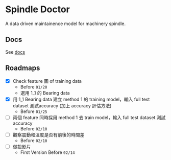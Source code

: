 # Spindle Doctor

A data driven maintainence model for machinery spindle.

## Docs

See [docs](./docs)

## Roadmaps

- [x] Check feature 圖 of training data
  - Before `01/20`
  - 選用 1_1 的 Bearing data
- [x] 用 1_1 Bearing data 建立 method 1 的 training model，輸入 full test dataset 測試accuracy (加上 accuracy 評估方法)
  - Before `01/25`
- [ ] 兩個 feature 同時採用 method 1 去 train model，輸入 full test dataset 測試 accuracy
  - Before `02/10`
- [ ] 觀察震動和溫度是否有前後的時間差
  - Before `02/10`
- [ ] 做投影片
  - First Version Before `02/14`
